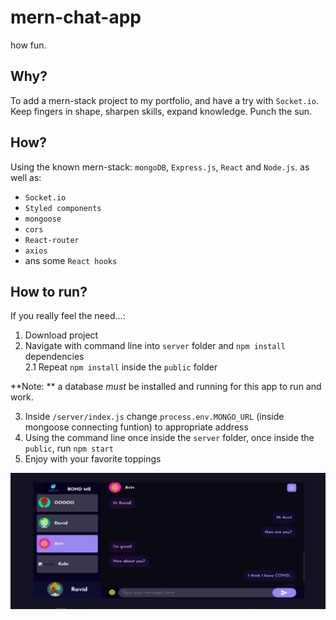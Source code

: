 # mern-chat-app
how fun.

## Why?
To add a mern-stack project to my portfolio, and have a try with `Socket.io`.<br>Keep fingers in shape, sharpen skills, expand knowledge. Punch the sun.

## How? 
Using the known mern-stack: `mongoDB`, `Express.js`, `React` and `Node.js`. as well as:
* `Socket.io `
* `Styled components`
* `mongoose`
* `cors`
* `React-router`
* `axios`
* ans some `React hooks`

## How to run?
If you really feel the need...:
1. Download project
2. Navigate with command line into `server` folder and `npm install` dependencies<br>
2.1 Repeat `npm install` inside the `public` folder

**Note: ** a database *must* be installed and running for this app to run and work.

3.  Inside `/server/index.js` change `process.env.MONGO_URL` (inside mongoose connecting funtion) to appropriate address
4. Using the command line once inside the `server` folder, once inside the `public`, run `npm start`
5. Enjoy with your favorite toppings

![A chat example from the app](https://github.com/bondyr135/mern-chat-app/blob/main/phForReadme.png)

